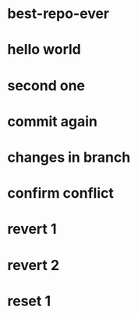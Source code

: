 # best-repo-ever
# hello world
# second one
# commit again
# changes in branch
# confirm conflict



# revert 1
# revert 2

# reset 1